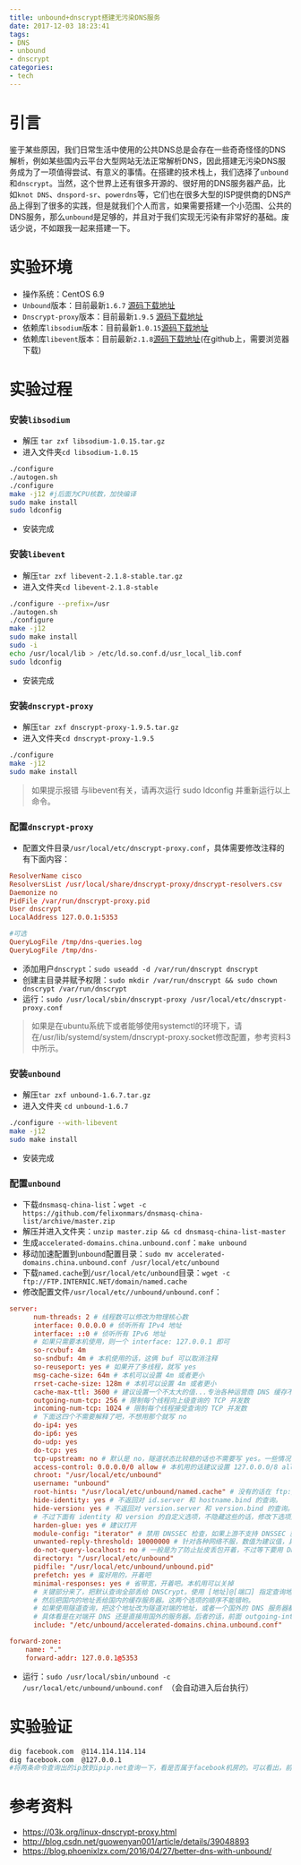 ```yaml
---
title: unbound+dnscrypt搭建无污染DNS服务
date: 2017-12-03 18:23:41
tags:
- DNS
- unbound
- dnscrypt
categories:
- tech
---
```


# 引言

鉴于某些原因，我们日常生活中使用的公共DNS总是会存在一些奇奇怪怪的DNS解析，例如某些国内云平台大型网站无法正常解析DNS，因此搭建无污染DNS服务成为了一项值得尝试、有意义的事情。在搭建的技术栈上，我们选择了`unbound`和`dnscrypt`。当然，这个世界上还有很多开源的、很好用的DNS服务器产品，比如`knot DNS`、`dnspord-sr`、`powerdns`等，它们也在很多大型的ISP提供商的DNS产品上得到了很多的实践，但是就我们个人而言，如果需要搭建一个小范围、公共的DNS服务，那么`unbound`是足够的，并且对于我们实现无污染有非常好的基础。废话少说，不如跟我一起来搭建一下。

# 实验环境

- 操作系统：CentOS 6.9
- `Unbound`版本：目前最新`1.6.7` [源码下载地址](http://unbound.net/downloads/unbound-latest.tar.gz)
- `Dnscrypt-proxy`版本：目前最新`1.9.5` [源码下载地址](https://download.dnscrypt.org/dnscrypt-proxy/dnscrypt-proxy-1.9.5.tar.gz)
- 依赖库`libsodium`版本：目前最新`1.0.15`[源码下载地址](https://download.libsodium.org/libsodium/releases/libsodium-1.0.15.tar.gz)
- 依赖库`libevent`版本：目前最新`2.1.8`[源码下载地址](https://github.com/libevent/libevent/releases/download/release-2.1.8-stable/libevent-2.1.8-stable.tar.gz)(在github上，需要浏览器下载)

# 实验过程



### 安装`libsodium`

- 解压 `tar zxf libsodium-1.0.15.tar.gz `
- 进入文件夹`cd libsodium-1.0.15`

```bash
./configure
./autogen.sh
./configure
make -j12 #j后面为CPU核数，加快编译
sudo make install
sudo ldconfig
```

- 安装完成

### 安装`libevent`

- 解压`tar zxf libevent-2.1.8-stable.tar.gz `
- 进入文件夹`cd libevent-2.1.8-stable`

```bash
./configure --prefix=/usr
./autogen.sh
./configure
make -j12
sudo make install
sudo -i
echo /usr/local/lib > /etc/ld.so.conf.d/usr_local_lib.conf
sudo ldconfig
```

- 安装完成

### 安装`dnscrypt-proxy`

- 解压`tar zxf dnscrypt-proxy-1.9.5.tar.gz `
- 进入文件夹`cd dnscrypt-proxy-1.9.5`

```bash
./configure
make -j12
sudo make install
```

> 如果提示报错 与libevent有关，请再次运行 sudo ldconfig 并重新运行以上命令。

### 配置`dnscrypt-proxy`

- 配置文件目录`/usr/local/etc/dnscrypt-proxy.conf`，具体需要修改注释的有下面内容：

```conf
ResolverName cisco
ResolversList /usr/local/share/dnscrypt-proxy/dnscrypt-resolvers.csv
Daemonize no
PidFile /var/run/dnscrypt-proxy.pid
User dnscrypt
LocalAddress 127.0.0.1:5353

#可选
QueryLogFile /tmp/dns-queries.log
QueryLogFile /tmp/dns-
```

- 添加用户`dnscrypt`：`sudo useadd -d /var/run/dnscrypt dnscrypt`
- 创建主目录并赋予权限：`sudo mkdir /var/run/dnscrypt && sudo chown dnscrypt /var/run/dnscrypt`
- 运行：`sudo /usr/local/sbin/dnscrypt-proxy /usr/local/etc/dnscrypt-proxy.conf`

> 如果是在ubuntu系统下或者能够使用systemctl的环境下，请在/usr/lib/systemd/system/dnscrypt-proxy.socket修改配置，参考资料3中所示。

### 安装`unbound`

- 解压`tar zxf unbound-1.6.7.tar.gz`
- 进入文件夹 `cd unbound-1.6.7`

```bash
./configure --with-libevent
make -j12
sudo make install
```

- 安装完成

### 配置`unbound`

- 下载`dnsmasq-china-list`：`wget -c https://github.com/felixonmars/dnsmasq-china-list/archive/master.zip`
- 解压并进入文件夹：`unzip master.zip && cd dnsmasq-china-list-master `
- 生成`accelerated-domains.china.unbound.conf`：`make unbound`
- 移动加速配置到`unbound`配置目录：`sudo mv accelerated-domains.china.unbound.conf /usr/local/etc/unbound`
- 下载`named.cache`到`/usr/local/etc/unbound`目录：`wget -c ftp://FTP.INTERNIC.NET/domain/named.cache `
- 修改配置文件`/usr/local/etc//unbound/unbound.conf`：

```conf
server:
      num-threads: 2 # 线程数可以修改为物理核心数
      interface: 0.0.0.0 # 侦听所有 IPv4 地址
      interface: ::0 # 侦听所有 IPv6 地址
      # 如果只需要本机使用，则一个 interface: 127.0.0.1 即可
      so-rcvbuf: 4m
      so-sndbuf: 4m # 本机使用的话，这俩 buf 可以取消注释
      so-reuseport: yes # 如果开了多线程，就写 yes
      msg-cache-size: 64m # 本机可以设置 4m 或者更小
      rrset-cache-size: 128m # 本机可以设置 4m 或者更小
      cache-max-ttl: 3600 # 建议设置一个不太大的值...专治各种运营商 DNS 缓存不服
      outgoing-num-tcp: 256 # 限制每个线程向上级查询的 TCP 并发数
      incoming-num-tcp: 1024 # 限制每个线程接受查询的 TCP 并发数
      # 下面这四个不需要解释了吧，不想用那个就写 no
      do-ip4: yes
      do-ip6: yes
      do-udp: yes
      do-tcp: yes
      tcp-upstream: no # 默认是 no，隧道状态比较稳的话也不需要写 yes。一些情况下强制使用 tcp 连上游的话写 yes
      access-control: 0.0.0.0/0 allow # 本机用的话建议设置 127.0.0.0/8 allow，局域网用适当调整
      chroot: "/usr/local/etc/unbound"
      username: "unbound"
      root-hints: "/usr/local/etc/unbound/named.cache" # 没有的话在 ftp://FTP.INTERNIC.NET/domain/named.cache 下载一份
      hide-identity: yes # 不返回对 id.server 和 hostname.bind 的查询。
      hide-version: yes # 不返回对 version.server 和 version.bind 的查询。
      # 不过下面有 identity 和 version 的自定义选项，不隐藏这些的话，修改下选项还可以卖个萌(´・ω・｀)
      harden-glue: yes # 建议打开
      module-config: "iterator" # 禁用 DNSSEC 检查，如果上游不支持 DNSSEC 就关掉。注意这个选项有可能在其他 include 的文件里
      unwanted-reply-threshold: 10000000 # 针对各种网络不服，数值为建议值，具体可以自己修改看看效果
      do-not-query-localhost: no # 一般是为了防止扯皮丢包开着，不过等下要用 DNSCrypt 所以关掉
      directory: "/usr/local/etc/unbound"
      pidfile: "/usr/local/etc/unbound/unbound.pid"
      prefetch: yes # 蛮好用的，开着吧
      minimal-responses: yes # 省带宽，开着吧。本机用可以关掉
      # 关键部分来了，把默认查询全部丢给 DNSCrypt。使用 [地址]@[端口] 指定查询地址和端口，默认端口 53。
      # 然后把国内的地址丢给国内的缓存服务器。这两个选项的顺序不能错哟。
      # 如果使用隧道查询，把这个地址改为隧道对端的地址，或者一个国外的 DNS 服务器都可以，例如 8.8.8.8。
      # 具体看是在对端开 DNS 还是直接用国外的服务器。后者的话，前面 outgoing-interface 可以直接设置隧道本地端的地址，不过要配合 dnsmasq-china-list 的话，还是写路由表比较合适，否则不够灵活。
      include: "/etc/unbound/accelerated-domains.china.unbound.conf"

forward-zone:
    name: "."
    forward-addr: 127.0.0.1@5353
```

- 运行：`sudo /usr/local/sbin/unbound -c /usr/local/etc/unbound/unbound.conf `（会自动进入后台执行）

# 实验验证

```bash
dig facebook.com  @114.114.114.114
dig facebook.com  @127.0.0.1
#将两条命令查询出的ip放到ipip.net查询一下，看是否属于facebook机房的。可以看出，前者不是后者是，那么就无污染DNS就搭建完成了。虽然这样一来你就能够获得正确的facebook.com的ip，但是这并不意味着你就能正常访问facebook，因为ip是不通，这也正是为什么修改hosts而无法访问某搜索引擎的原因了。
```



# 参考资料

- https://03k.org/linux-dnscrypt-proxy.html
- http://blog.csdn.net/guowenyan001/article/details/39048893
- https://blog.phoenixlzx.com/2016/04/27/better-dns-with-unbound/

